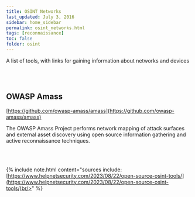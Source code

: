 ```yaml
---
title: OSINT Networks
last_updated: July 3, 2016
sidebar: home_sidebar
permalink: osint_networks.html
tags: [reconnaissance] 
toc: false
folder: osint
---
```


A list of tools, with links for gaining information about networks and devices




<br/><br/>

## OWASP Amass
[https://github.com/owasp-amass/amass](https://github.com/owasp-amass/amass)

The OWASP Amass Project performs network mapping of attack surfaces and external asset discovery using open source information gathering and active reconnaissance techniques.


<br/><br/>

{% include note.html content="sources include: <br/>[https://www.helpnetsecurity.com/2023/08/22/open-source-osint-tools/](https://www.helpnetsecurity.com/2023/08/22/open-source-osint-tools/)br/>" %}

